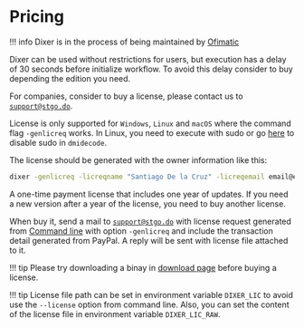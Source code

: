 # Pricing

!!! info
    Dixer is in the process of being maintained by [Ofimatic](https://ofimatic.com)

Dixer can be used without restrictions for users, but execution has a delay of 30 seconds before initialize workflow. To avoid this delay consider to buy depending the edition you need.

For companies, consider to buy a license, please contact us to [`support@stgo.do`](mailto:support@stgo.do).

License is only supported for `Windows`, `Linux` and `macOS` where the command flag `-genlicreq` works. In Linux, you need to execute with sudo or go [here](documentation/Getting-Dixer.md#using-a-non-root-account-for-dmidecode-only-if-you-have-a-license) to disable sudo in `dmidecode`.

The license should be generated with the owner information like this:

```bash
dixer -genlicreq -licreqname "Santiago De la Cruz" -licreqemail email@example.com -licreqcompany "My cool company name" -licrequrl https://stgo.do
```

A one-time payment license that includes one year of updates. If you need a new version after a year of the license, you need to buy another license.

When buy it, send a mail to [`support@stgo.do`](mailto:support@stgo.do) with license request generated from [Command line](documentation/Command-line.md) with option `-genlicreq` and include the transaction detail generated from PayPal. A reply will be sent with license file attached to it.

!!! tip
    Please try downloading a binay in [download page](Download.md) before buying a license.

!!! tip
    License file path can be set in environment variable `DIXER_LIC` to avoid use the `--license` option from command line. Also, you can set the content of the license file in environment variable `DIXER_LIC_RAW`.